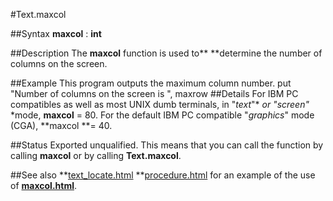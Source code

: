 
#Text.maxcol

##Syntax
**maxcol** : **int**

##Description
The **maxcol** function is used to** **determine the number of columns on the screen.

##Example
This program outputs the maximum column number.
        put "Number of columns on the screen is ", maxrow
##Details
For IBM PC compatibles as well as most UNIX dumb terminals, in "*text*"* *or "*screen*"* *mode, **maxcol** = 80. For the default IBM PC compatible "*graphics*" mode (CGA), **maxcol **= 40.

##Status
Exported unqualified.
This means that you can call the function by calling **maxcol** or by calling **Text.maxcol**.

##See also
**[text_locate.html](Text.Locate) **[procedure.html](procedure) for an example of the use of **[maxcol.html](maxcol)**.
